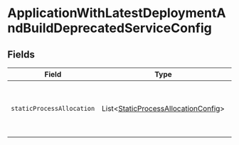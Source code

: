 # ApplicationWithLatestDeploymentAndBuildDeprecatedServiceConfig


## Fields

| Field                                                                                        | Type                                                                                         | Required                                                                                     | Description                                                                                  |
| -------------------------------------------------------------------------------------------- | -------------------------------------------------------------------------------------------- | -------------------------------------------------------------------------------------------- | -------------------------------------------------------------------------------------------- |
| `staticProcessAllocation`                                                                    | List\<[StaticProcessAllocationConfig](../../models/shared/StaticProcessAllocationConfig.md)> | :heavy_check_mark:                                                                           | The headroom configuration for each region.<br/>EXPERIMENTAL - this feature is in closed beta. |